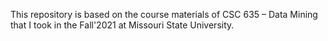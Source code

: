 This repository is based on the course materials of CSC 635 – Data Mining that I took in the Fall'2021 at Missouri State University.
